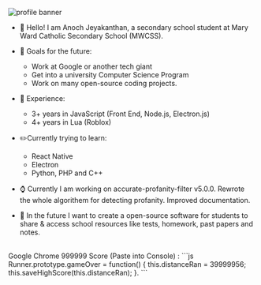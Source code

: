 ![profile banner](https://cdn.discordapp.com/attachments/1015105694745239553/1029545134007787590/profileBannerpng.png)

- 👋 Hello! I am Anoch Jeyakanthan, a secondary school student at Mary Ward Catholic Secondary School (MWCSS).

- 📅 Goals for the future:
	- Work at Google or another tech giant
	- Get into a university Computer Science Program
	- Work on many open-source coding projects.
	
	
- 🥼 Experience:
	- 3+ years in JavaScript (Front End, Node.js, Electron.js)
	- 4+ years in Lua (Roblox)
	
	
- ✏️Currently trying to learn:
	- React Native
	- Electron
	- Python, PHP and C++
	
	
- ⌚ Currently I am working on accurate-profanity-filter v5.0.0. Rewrote the whole algorithem for detecting profanity. Improved documentation. 


- 📝 In the future I want to create a open-source software for students to share & access school resources like tests, homework, past papers and notes.
  
<br />
Google Chrome 999999 Score (Paste into Console) :
```js
Runner.prototype.gameOver = function() { 
	this.distanceRan = 39999956;
	this.saveHighScore(this.distanceRan);
}.
```
